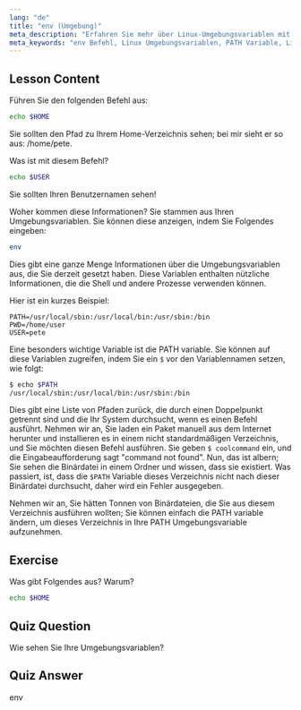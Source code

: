 ```yaml
---
lang: "de"
title: "env (Umgebung)"
meta_description: "Erfahren Sie mehr über Linux-Umgebungsvariablen mit dem Befehl 'env'. Verstehen Sie die Variablen PATH, HOME und USER. Erhalten Sie eine Einführung in die Verwaltung Ihrer Linux-Umgebung."
meta_keywords: "env Befehl, Linux Umgebungsvariablen, PATH Variable, Linux Tutorial, Linux für Anfänger, Shell Variablen, Linux Anleitung"
---
```


## Lesson Content

Führen Sie den folgenden Befehl aus:

```bash
echo $HOME
```

Sie sollten den Pfad zu Ihrem Home-Verzeichnis sehen; bei mir sieht er so aus: /home/pete.

Was ist mit diesem Befehl?

```bash
echo $USER
```

Sie sollten Ihren Benutzernamen sehen!

Woher kommen diese Informationen? Sie stammen aus Ihren Umgebungsvariablen. Sie können diese anzeigen, indem Sie Folgendes eingeben:

```bash
env
```

Dies gibt eine ganze Menge Informationen über die Umgebungsvariablen aus, die Sie derzeit gesetzt haben. Diese Variablen enthalten nützliche Informationen, die die Shell und andere Prozesse verwenden können.

Hier ist ein kurzes Beispiel:

```plaintext
PATH=/usr/local/sbin:/usr/local/bin:/usr/sbin:/bin
PWD=/home/user
USER=pete
```

Eine besonders wichtige Variable ist die PATH variable. Sie können auf diese Variablen zugreifen, indem Sie ein `$` vor den Variablennamen setzen, wie folgt:

```bash
$ echo $PATH
/usr/local/sbin:/usr/local/bin:/usr/sbin:/bin
```

Dies gibt eine Liste von Pfaden zurück, die durch einen Doppelpunkt getrennt sind und die Ihr System durchsucht, wenn es einen Befehl ausführt. Nehmen wir an, Sie laden ein Paket manuell aus dem Internet herunter und installieren es in einem nicht standardmäßigen Verzeichnis, und Sie möchten diesen Befehl ausführen. Sie geben `$ coolcommand` ein, und die Eingabeaufforderung sagt "command not found". Nun, das ist albern; Sie sehen die Binärdatei in einem Ordner und wissen, dass sie existiert. Was passiert, ist, dass die `$PATH` Variable dieses Verzeichnis nicht nach dieser Binärdatei durchsucht, daher wird ein Fehler ausgegeben.

Nehmen wir an, Sie hätten Tonnen von Binärdateien, die Sie aus diesem Verzeichnis ausführen wollten; Sie können einfach die PATH variable ändern, um dieses Verzeichnis in Ihre PATH Umgebungsvariable aufzunehmen.

## Exercise

Was gibt Folgendes aus? Warum?

```bash
echo $HOME
```

## Quiz Question

Wie sehen Sie Ihre Umgebungsvariablen?

## Quiz Answer

env
